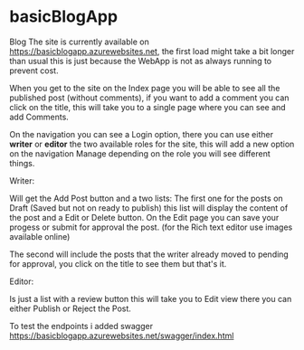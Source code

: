 # basicBlogApp
Blog
The site is currently available on https://basicblogapp.azurewebsites.net, the first load might take a bit longer than usual this is just because the WebApp is not as always running to prevent cost.

When you get to the site on the Index page you will be able to see all the published post (without comments), if you want to add a comment you can click on the title, this will take you to a single page where you can see and add Comments.

On the navigation you can see a Login option, there you can use either **writer** or **editor** the two available roles for the site, this will add a new option on the navigation Manage depending on the role you will see different things.

Writer:

Will get the Add Post button and a two lists: The first one for the posts on Draft (Saved but not on ready to publish) this list will display the content of the post and a Edit or Delete button. On the Edit page you can save your progess or submit for approval the post. (for the Rich text editor use images available online)

The second will include the posts that the writer already moved to pending for approval, you click on the title to see them but that's it.

Editor:

Is just a list with a review button this will take you to Edit view there you can either Publish or Reject the Post.

To test the endpoints i added swagger https://basicblogapp.azurewebsites.net/swagger/index.html
